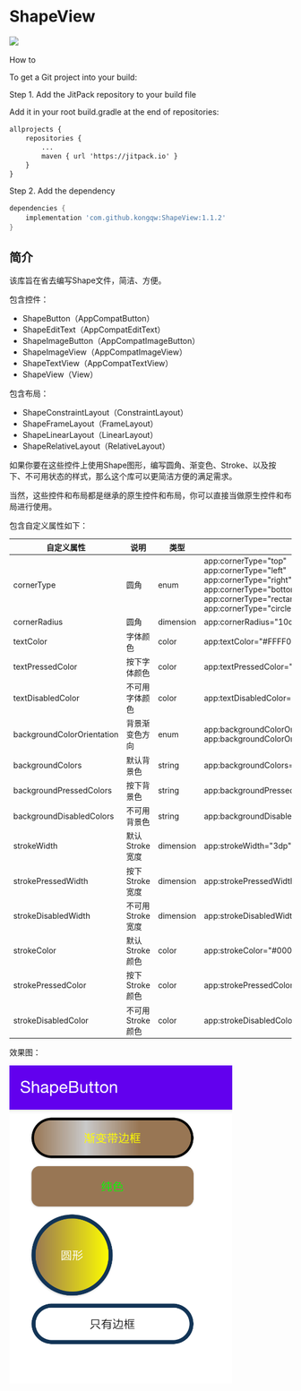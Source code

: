 # ShapeView


[![](https://jitpack.io/v/kongqw/ShapeView.svg)](https://jitpack.io/#kongqw/ShapeView)

How to

To get a Git project into your build:

Step 1. Add the JitPack repository to your build file

Add it in your root build.gradle at the end of repositories:

``` gralde
allprojects {
	repositories {
		...
		maven { url 'https://jitpack.io' }
	}
}
```

Step 2. Add the dependency

``` gradle
dependencies {
	implementation 'com.github.kongqw:ShapeView:1.1.2'
}
```

## 简介

该库旨在省去编写Shape文件，简洁、方便。 

包含控件：

- ShapeButton（AppCompatButton）
- ShapeEditText（AppCompatEditText）
- ShapeImageButton（AppCompatImageButton）
- ShapeImageView（AppCompatImageView）
- ShapeTextView（AppCompatTextView）
- ShapeView（View）

包含布局：

- ShapeConstraintLayout（ConstraintLayout）
- ShapeFrameLayout（FrameLayout）
- ShapeLinearLayout（LinearLayout）
- ShapeRelativeLayout（RelativeLayout）

如果你要在这些控件上使用Shape图形，编写圆角、渐变色、Stroke、以及按下、不可用状态的样式，那么这个库可以更简洁方便的满足需求。

当然，这些控件和布局都是继承的原生控件和布局，你可以直接当做原生控件和布局进行使用。

包含自定义属性如下：

| 自定义属性 | 说明  | 类型  | 举例  |
| ---- | ---- |  ---- | ---- |
| cornerType | 圆角 | enum | app:cornerType="top"<br/>app:cornerType="left"<br/>app:cornerType="right"<br/>app:cornerType="bottom"<br/>app:cornerType="rectangle"<br/>app:cornerType="circle" |
| cornerRadius | 圆角 | dimension | app:cornerRadius="10dp" |
| textColor | 字体颜色 | color | app:textColor="#FFFF00" |
| textPressedColor | 按下字体颜色 | color | app:textPressedColor="#ABCDEF" |
|textDisabledColor | 不可用字体颜色 | color | app:textDisabledColor="#FF0000" |
| backgroundColorOrientation | 背景渐变色方向 | enum | app:backgroundColorOrientation="horizontal"<br/>app:backgroundColorOrientation="vertical" |
| backgroundColors | 默认背景色 | string | app:backgroundColors="#987654,#00000000,#987654" |
| backgroundPressedColors | 按下背景色 | string | app:backgroundPressedColors="#00000000,#987654" |
| backgroundDisabledColors | 不可用背景色 | string | app:backgroundDisabledColors="#AAAAAA,#987654" |
| strokeWidth | 默认Stroke宽度 | dimension | app:strokeWidth="3dp" |
| strokePressedWidth | 按下Stroke宽度 | dimension | app:strokePressedWidth="10dp" |
| strokeDisabledWidth | 不可用Stroke宽度 | dimension | app:strokeDisabledWidth="3dp" |
| strokeColor | 默认Stroke颜色 | color | app:strokeColor="#000000" |
| strokePressedColor | 按下Stroke颜色 | color | app:strokePressedColor="#FF00FF" |
| strokeDisabledColor | 不可用Stroke颜色 | color | app:strokeDisabledColor="#00FF00" |


效果图：

![ShapeButton.png](imgs/ShapeButton.png)



